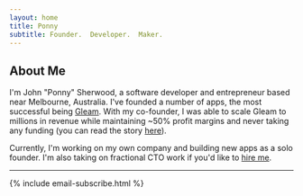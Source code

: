 ```yaml
---
layout: home
title: Ponny
subtitle: Founder.  Developer.  Maker.
---
```


## About Me

I'm John "Ponny" Sherwood, a software developer and entrepreneur based near Melbourne, Australia.  I've founded a number of apps, the most successful being [Gleam](https://gleam.io).  With my co-founder, I was able to scale Gleam to millions in revenue while maintaining ~50% profit margins and never taking any funding (you can read the story [here](https://gleam.io/blog/bootstrapping-principles/)).

Currently, I'm working on my own company and building new apps as a solo founder.  I'm also taking on fractional CTO work if you'd like to [hire me](hire).   

<hr>

{% include email-subscribe.html %}